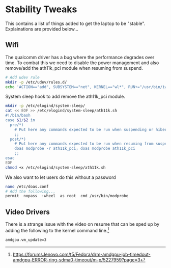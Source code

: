 # Stability Tweaks
This contains a list of things added to get the laptop to be "stable". Explainations are provided below...

## Wifi
The qualcomm driver has a bug where the performance degrades over time. To combat this we need to disable the power management and also remove/add the ath11k_pci module when resuming from suspend.
```bash
# Add udev rule
mkdir -p /etc/udev/rules.d/
echo 'ACTION=="add", SUBSYSTEM=="net", KERNEL=="wl*", RUN+="/usr/bin/iw dev $name set power_save off"' > /etc/udev/rules.d/81-wifi-powersave.rules
```
System sleep hook to add remove the ath11k_pci module.
```bash
mkdir -p /etc/elogind/system-sleep/
cat << EOF >> /etc/elogind/system-sleep/ath11k.sh
#!/bin/bash
case $1/$2 in
  pre/*)
    # Put here any commands expected to be run when suspending or hibernating.
    ;;
  post/*)
    # Put here any commands expected to be run when resuming from suspension or thawing from hibernation.
    doas modprobe -r ath11k_pci; doas modprobe ath11k_pci
    ;;
esac
EOF
chmod +x /etc/elogind/system-sleep/ath11k.sh
```
We also want to let users do this without a password
```bash
nano /etc/doas.conf
# Add the following...
permit  nopass  :wheel  as root  cmd /usr/bin/modprobe
```
## Video Drivers
There is a strange issue with the video on resume that can be sped up by adding the following to the kernel command line.[^1]
[^1]: https://forums.lenovo.com/t5/Fedora/drm-amdgpu-job-timedout-amdgpu-ERROR-ring-sdma0-timeout/m-p/5227959?page=3
```bash
amdgpu.vm_update=3
```
